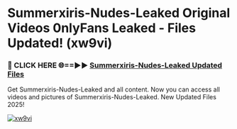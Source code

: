 # Summerxiris-Nudes-Leaked Original Videos 0nlyFans Leaked - Files Updated! (xw9vi)

<h3>🔴 CLICK HERE 🌐==►► <a href="https://tinyurl.com/4mcuefdz" rel="nofollow">Summerxiris-Nudes-Leaked Updated Files</a></h3>

Get Summerxiris-Nudes-Leaked and all content. Now you can access all videos and pictures of Summerxiris-Nudes-Leaked. New Updated Files 2025!

[![xw9vi](https://i.imgur.com/StAQSOY.gif)](https://tinyurl.com/4mcuefdz)
